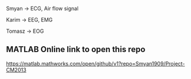 Smyan -> ECG, Air flow signal

Karim -> EEG, EMG

Tomasz -> EOG


## MATLAB Online link to open this repo
https://matlab.mathworks.com/open/github/v1?repo=Smyan1909/Project-CM2013
